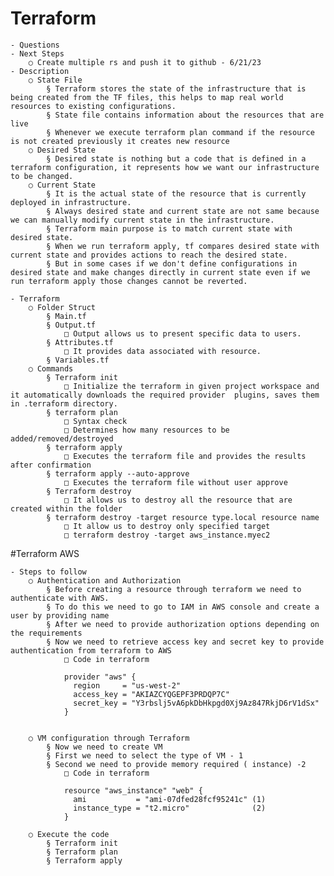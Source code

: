 # Terraform
	- Questions
	- Next Steps
		○ Create multiple rs and push it to github - 6/21/23
	- Description
		○ State File
			§ Terraform stores the state of the infrastructure that is being created from the TF files, this helps to map real world resources to existing configurations.
			§ State file contains information about the resources that are live
			§ Whenever we execute terraform plan command if the resource is not created previously it creates new resource 
		○ Desired State
			§ Desired state is nothing but a code that is defined in a terraform configuration, it represents how we want our infrastructure to be changed. 
		○ Current State
			§ It is the actual state of the resource that is currently deployed in infrastructure. 
			§ Always desired state and current state are not same because we can manually modify current state in the infrastructure.
			§ Terraform main purpose is to match current state with desired state.
			§ When we run terraform apply, tf compares desired state with current state and provides actions to reach the desired state.
			§ But in some cases if we don't define configurations in desired state and make changes directly in current state even if we run terraform apply those changes cannot be reverted. 

	- Terraform
		○ Folder Struct
			§ Main.tf
			§ Output.tf
				□ Output allows us to present specific data to users.
			§ Attributes.tf
				□ It provides data associated with resource. 
			§ Variables.tf
		○ Commands
			§ Terraform init
				□ Initialize the terraform in given project workspace and it automatically downloads the required provider  plugins, saves them in .terraform directory.
			§ terraform plan
				□ Syntax check
				□ Determines how many resources to be added/removed/destroyed
			§ terraform apply
				□ Executes the terraform file and provides the results after confirmation
			§ terraform apply --auto-approve
				□ Executes the terraform file without user approve
			§ Terraform destroy
				□ It allows us to destroy all the resource that are created within the folder
			§ terraform destroy -target resource type.local resource name
				□ It allow us to destroy only specified target
				□ terraform destroy -target aws_instance.myec2
				
		
				
#Terraform AWS

	- Steps to follow
		○ Authentication and Authorization
			§ Before creating a resource through terraform we need to authenticate with AWS.
			§ To do this we need to go to IAM in AWS console and create a user by providing name
			§ After we need to provide authorization options depending on the requirements
			§ Now we need to retrieve access key and secret key to provide authentication from terraform to AWS
				□ Code in terraform
				
				provider "aws" {
				  region     = "us-west-2"
				  access_key = "AKIAZCYQGEPF3PRDQP7C"
				  secret_key = "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"
				}
				
			
		○ VM configuration through Terraform
			§ Now we need to create VM 
			§ First we need to select the type of VM - 1
			§ Second we need to provide memory required ( instance) -2
				□ Code in terraform
				
				resource "aws_instance" "web" {
				  ami           = "ami-07dfed28fcf95241c" (1)
				  instance_type = "t2.micro"              (2)
				}
		
		○ Execute the code
			§ Terraform init  
			§ Terraform plan
			§ Terraform apply
		
			
		
		
